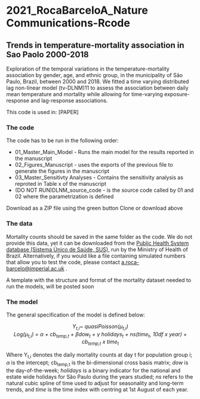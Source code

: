 # 2021_RocaBarceloA_Nature Communications-Rcode
## Trends in temperature-mortality association in Sao Paolo 2000-2018

Exploration of the temporal variations in the temperature-mortality association by gender, age, and ethnic group, in the municipality of São Paulo, Brazil, between 2000 and 2018. We fitted a time varying distributed lag non-linear model (tv-DLNM)11 to assess the association between daily mean temperature and mortality while allowing for time-varying exposure-response and lag-response associations. 

This code is used in:
[PAPER]


### The code
The code has to be run in the following order:
- 01_Master_Main_Model - Runs the main model for the results reported in the manuscript
- 02_Figures_Manuscript - uses the exports of the previous file to generate the figures in the manuscript
- 03_Master_Sensitivty Analyses - Contains the sensitivity analysis as reproted in Table x of the manuscript
- (DO NOT RUN)DLNM_source_code - is the source code called by 01 and 02 where the parametrization is defined



Download as a ZIP file using the green button Clone or download above

### The data
Mortality counts should be saved in the same folder as the code. We do not provide this data, yet it can be downloaded from the [Public Health System database (Sistema Único de Saúde, SUS)](https://datasus.saude.gov.br/mortalidade-desde-1996-pela-cid-10), run by the Ministry of Health of Brazil. Alternatively, if you would like a file containing simulated numbers that allow you to test the code, please contact a.roca-barcelo@imperial.ac.uk .

A template with the structure and format of the mortality dataset needed to run the models, will be posted soon 

### The model

The general specification of the model is defined below:
<p align="center"><i>
Y<sub>t,i</sub>~ quasiPoisson(μ<sub>t,i</sub>)  <br/>
Log(μ<sub>t,i</sub>) = α + cb<sub>temp,t</sub>  +  βdow<sub>t</sub> + γ holidays<sub>t</sub> + ns(time<sub>t</sub>, 10df x year)  + cb<sub>temp,t</sub> x time<sub>t</sub>    <br/>
  </p></i>

Where Y<sub>t,i</sub> denotes the daily mortality counts at day t for population group i; *α* is the intercept; cb<sub>temp,t</sub> is the bi-dimensional cross basis matrix; *dow* is the day-of-the-week; *holidays* is a binary indicator for the national and estate wide holidays for São Paulo during the years studied; *ns* refers to the natural cubic spline of time used to adjust for seasonality and long-term trends, and *time* is the time index with centring at 1st August of each year.


